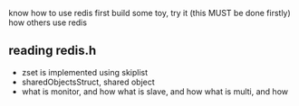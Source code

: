 know how to use redis first
    build some toy, try it (this MUST be done firstly)
    how others use redis
    

## reading redis.h
- zset is implemented using skiplist
- sharedObjectsStruct, shared object
- what is monitor, and how
  what is slave, and how
  what is multi, and how
